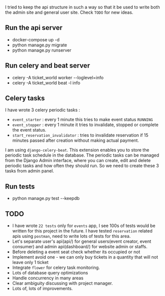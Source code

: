 I tried to keep the api structure in such a way so that it be used to
write both the admin site and general user site.
Check `TODO` for new ideas.

## Run the api server

* docker-compose up -d
* python manage.py migrate
* python manage.py runserver

## Run celery and beat server
* celery -A ticket_world worker --loglevel=info
* celery -A ticket_world beat -l info

## Celery tasks
I have wrote 3 celery periodic tasks :
* `event_starter` : every 1 minute this tries to make event status `RUNNING`
* `event_stopper` : every 1 minute it tries to invalidate, stopped or complete the event status.
* `start_reservation_invalidator` : tries to invalidate reservation if 15 minutes passed after creation without making actual payment.

I am using `django-celery-beat`. This extension enables you to store the periodic task schedule in the database.
The periodic tasks can be managed from the Django Admin interface, where you can create, edit and delete periodic tasks and how often they should run.
So we need to create these 3 tasks from admin panel.

## Run tests
* python manage.py test --keepdb

## TODO
* I have wrote `22 tests` only for `events` app, I see 100s of tests would be written for
  this project in the future. I have tested `reservation` related apis using `postman`, need to write lots of tests for this area.
* Let's separate user's api(api/) for general users(event creator, event consumer) and admin api(dashboard/) for website admin or staffs.
* Before deleting a event seat check whether its occupied or not
* Implement avoid one - we can only buy tickets in a quantity that will not leave only 1 ticket
* Integrate `flower` for celery task monitoring.
* Lots of database query optimizations
* Handle concurrency in many areas
* Clear ambiguity discussing with project manager.
* Lots of, lots of improvements.
